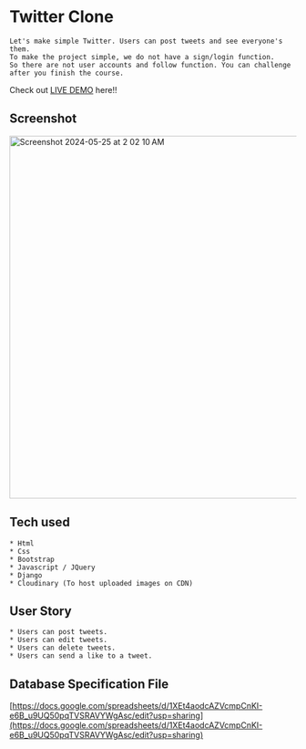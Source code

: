 # Twitter Clone
```
Let's make simple Twitter. Users can post tweets and see everyone's them.
To make the project simple, we do not have a sign/login function.
So there are not user accounts and follow function. You can challenge after you finish the course.
```

Check out [LIVE DEMO](https://final-x-clone.onrender.com/) here!!


## Screenshot
<img width="636" alt="Screenshot 2024-05-25 at 2 02 10 AM" src="https://github.com/SubhamRakshit97/X-clone/assets/111345784/60662bdf-fe6e-4c3d-860a-660181af2655">

## Tech used
```
* Html
* Css
* Bootstrap
* Javascript / JQuery
* Django
* Cloudinary (To host uploaded images on CDN)
```

## User Story
```
* Users can post tweets.
* Users can edit tweets.
* Users can delete tweets.
* Users can send a like to a tweet.
```

## Database Specification File
[https://docs.google.com/spreadsheets/d/1XEt4aodcAZVcmpCnKI-e6B_u9UQ50pqTVSRAVYWgAsc/edit?usp=sharing](https://docs.google.com/spreadsheets/d/1XEt4aodcAZVcmpCnKI-e6B_u9UQ50pqTVSRAVYWgAsc/edit?usp=sharing)


